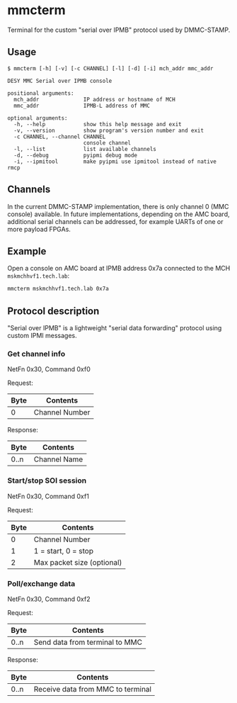 # mmcterm

Terminal for the custom "serial over IPMB" protocol used by DMMC-STAMP.

## Usage

```
$ mmcterm [-h] [-v] [-c CHANNEL] [-l] [-d] [-i] mch_addr mmc_addr

DESY MMC Serial over IPMB console

positional arguments:
  mch_addr              IP address or hostname of MCH
  mmc_addr              IPMB-L address of MMC

optional arguments:
  -h, --help            show this help message and exit
  -v, --version         show program's version number and exit
  -c CHANNEL, --channel CHANNEL
                        console channel
  -l, --list            list available channels
  -d, --debug           pyipmi debug mode
  -i, --ipmitool        make pyipmi use ipmitool instead of native rmcp
```

## Channels

In the current DMMC-STAMP implementation, there is only channel 0 (MMC console) available. In future implementations, depending on the AMC board, additional serial channels can be addressed, for example UARTs of one or more payload FPGAs.

## Example

Open a console on AMC board at IPMB address 0x7a connected to the MCH `mskmchhvf1.tech.lab`:
```bash
mmcterm mskmchhvf1.tech.lab 0x7a
```

## Protocol description

"Serial over IPMB" is a lightweight "serial data forwarding" protocol using custom IPMI messages.

### Get channel info

NetFn 0x30, Command 0xf0

Request:

| Byte    | Contents        |
|---------|-----------------|
| 0       | Channel Number  |

Response:

| Byte    | Contents        |
|---------|-----------------|
| 0..n    | Channel Name    |

### Start/stop SOI session

NetFn 0x30, Command 0xf1

Request:

| Byte    | Contents                   |
|---------|----------------------------|
| 0       | Channel Number             |
| 1       | 1 = start, 0 = stop        |
| 2       | Max packet size (optional) |

### Poll/exchange data

NetFn 0x30, Command 0xf2

Request:

| Byte    | Contents                       |
|---------|--------------------------------|
| 0..n    | Send data from terminal to MMC |

Response:

| Byte    | Contents                          |
|---------|-----------------------------------|
| 0..n    | Receive data from MMC to terminal |
